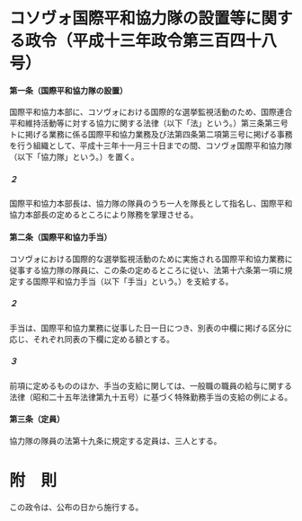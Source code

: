 # コソヴォ国際平和協力隊の設置等に関する政令（平成十三年政令第三百四十八号）
#### 第一条（国際平和協力隊の設置）
国際平和協力本部に、コソヴォにおける国際的な選挙監視活動のため、国際連合平和維持活動等に対する協力に関する法律（以下「法」という。）第三条第三号トに掲げる業務に係る国際平和協力業務及び法第四条第二項第三号に掲げる事務を行う組織として、平成十三年十一月三十日までの間、コソヴォ国際平和協力隊（以下「協力隊」という。）を置く。
##### ２
国際平和協力本部長は、協力隊の隊員のうち一人を隊長として指名し、国際平和協力本部長の定めるところにより隊務を掌理させる。
#### 第二条（国際平和協力手当）
コソヴォにおける国際的な選挙監視活動のために実施される国際平和協力業務に従事する協力隊の隊員に、この条の定めるところに従い、法第十六条第一項に規定する国際平和協力手当（以下「手当」という。）を支給する。
##### ２
手当は、国際平和協力業務に従事した日一日につき、別表の中欄に掲げる区分に応じ、それぞれ同表の下欄に定める額とする。
##### ３
前項に定めるもののほか、手当の支給に関しては、一般職の職員の給与に関する法律（昭和二十五年法律第九十五号）に基づく特殊勤務手当の支給の例による。
#### 第三条（定員）
協力隊の隊員の法第十九条に規定する定員は、三人とする。
# 附　則
この政令は、公布の日から施行する。
